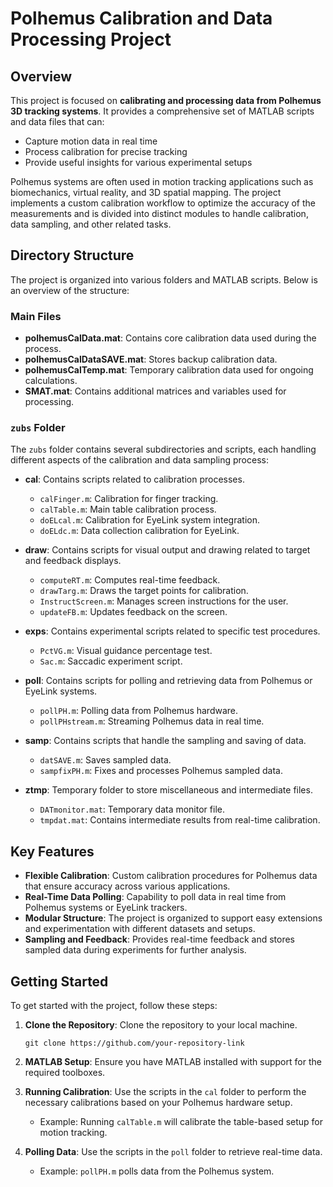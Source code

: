 
# Polhemus Calibration and Data Processing Project

## Overview

This project is focused on **calibrating and processing data from Polhemus 3D tracking systems**. It provides a comprehensive set of MATLAB scripts and data files that can:

- Capture motion data in real time
- Process calibration for precise tracking
- Provide useful insights for various experimental setups

Polhemus systems are often used in motion tracking applications such as biomechanics, virtual reality, and 3D spatial mapping. The project implements a custom calibration workflow to optimize the accuracy of the measurements and is divided into distinct modules to handle calibration, data sampling, and other related tasks.

## Directory Structure

The project is organized into various folders and MATLAB scripts. Below is an overview of the structure:

### Main Files

- **polhemusCalData.mat**: Contains core calibration data used during the process.
- **polhemusCalDataSAVE.mat**: Stores backup calibration data.
- **polhemusCalTemp.mat**: Temporary calibration data used for ongoing calculations.
- **SMAT.mat**: Contains additional matrices and variables used for processing.

### `zubs` Folder

The `zubs` folder contains several subdirectories and scripts, each handling different aspects of the calibration and data sampling process:

- **cal**: Contains scripts related to calibration processes.
  - `calFinger.m`: Calibration for finger tracking.
  - `calTable.m`: Main table calibration process.
  - `doELcal.m`: Calibration for EyeLink system integration.
  - `doELdc.m`: Data collection calibration for EyeLink.

- **draw**: Contains scripts for visual output and drawing related to target and feedback displays.
  - `computeRT.m`: Computes real-time feedback.
  - `drawTarg.m`: Draws the target points for calibration.
  - `InstructScreen.m`: Manages screen instructions for the user.
  - `updateFB.m`: Updates feedback on the screen.

- **exps**: Contains experimental scripts related to specific test procedures.
  - `PctVG.m`: Visual guidance percentage test.
  - `Sac.m`: Saccadic experiment script.

- **poll**: Contains scripts for polling and retrieving data from Polhemus or EyeLink systems.
  - `pollPH.m`: Polling data from Polhemus hardware.
  - `pollPHstream.m`: Streaming Polhemus data in real time.

- **samp**: Contains scripts that handle the sampling and saving of data.
  - `datSAVE.m`: Saves sampled data.
  - `sampfixPH.m`: Fixes and processes Polhemus sampled data.

- **ztmp**: Temporary folder to store miscellaneous and intermediate files.
  - `DATmonitor.mat`: Temporary data monitor file.
  - `tmpdat.mat`: Contains intermediate results from real-time calibration.

## Key Features

- **Flexible Calibration**: Custom calibration procedures for Polhemus data that ensure accuracy across various applications.
- **Real-Time Data Polling**: Capability to poll data in real time from Polhemus systems or EyeLink trackers.
- **Modular Structure**: The project is organized to support easy extensions and experimentation with different datasets and setups.
- **Sampling and Feedback**: Provides real-time feedback and stores sampled data during experiments for further analysis.

## Getting Started

To get started with the project, follow these steps:

1. **Clone the Repository**: Clone the repository to your local machine.
   ```
   git clone https://github.com/your-repository-link
   ```

2. **MATLAB Setup**: Ensure you have MATLAB installed with support for the required toolboxes.

3. **Running Calibration**: Use the scripts in the `cal` folder to perform the necessary calibrations based on your Polhemus hardware setup.
   - Example: Running `calTable.m` will calibrate the table-based setup for motion tracking.

4. **Polling Data**: Use the scripts in the `poll` folder to retrieve real-time data.
   - Example: `pollPH.m` polls data from the Polhemus system.
